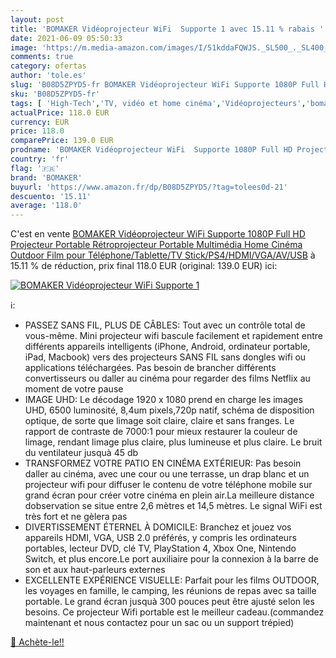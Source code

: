 ```yaml
---
layout: post
title: 'BOMAKER Vidéoprojecteur WiFi  Supporte 1 avec 15.11 % rabais '
date: 2021-06-09 05:50:33
image: 'https://m.media-amazon.com/images/I/51kddaFQWJS._SL500_._SL400_.jpg'
comments: true
category: ofertas
author: 'tole.es'
slug: 'B08D5ZPYD5-fr BOMAKER Vidéoprojecteur WiFi Supporte 1080P Full HD...'
sku: 'B08D5ZPYD5-fr'
tags: [ 'High-Tech','TV, vidéo et home cinéma','Vidéoprojecteurs','bomaker', ]
actualPrice: 118.0 EUR
currency: EUR
price: 118.0
comparePrice: 139.0 EUR
prodname: 'BOMAKER Vidéoprojecteur WiFi  Supporte 1080P Full HD Projecteur Portable Rétroprojecteur Portable Multimédia Home Cinéma Outdoor Film pour Téléphone/Tablette/TV Stick/PS4/HDMI/VGA/AV/USB'
country: 'fr'
flag: '🇫🇷'
brand: 'BOMAKER'
buyurl: 'https://www.amazon.fr/dp/B08D5ZPYD5/?tag=tolees0d-21'
descuento: '15.11'
average: '118.0'
---
```


C'est en vente [BOMAKER Vidéoprojecteur WiFi  Supporte 1080P Full HD Projecteur Portable Rétroprojecteur Portable Multimédia Home Cinéma Outdoor Film pour Téléphone/Tablette/TV Stick/PS4/HDMI/VGA/AV/USB](https://www.amazon.fr/dp/B08D5ZPYD5/?tag=tolees0d-21)  à  15.11 % de réduction, prix final  118.0 EUR (original: 139.0 EUR) ici:

[![BOMAKER Vidéoprojecteur WiFi  Supporte 1](https://m.media-amazon.com/images/I/51kddaFQWJS._SL500_._SL400_.jpg)](https://www.amazon.fr/dp/B08D5ZPYD5/?tag=tolees0d-21)

ℹ️:

- PASSEZ SANS FIL, PLUS DE CÂBLES: Tout avec un contrôle total de vous-même. Mini projecteur wifi bascule facilement et rapidement entre différents appareils intelligents (iPhone, Android, ordinateur portable, iPad, Macbook) vers des projecteurs SANS FIL sans dongles wifi ou applications téléchargées. Pas besoin de brancher différents convertisseurs ou daller au cinéma pour regarder des films Netflix au moment de votre pause
- IMAGE UHD: Le décodage 1920 x 1080 prend en charge les images UHD, 6500 luminosité, 8,4um pixels,720p natif, schéma de disposition optique, de sorte que limage soit claire, claire et sans franges. Le rapport de contraste de 7000:1 pour mieux restaurer la couleur de limage, rendant limage plus claire, plus lumineuse et plus claire. Le bruit du ventilateur jusquà 45 db
- TRANSFORMEZ VOTRE PATIO EN CINÉMA EXTÉRIEUR: Pas besoin daller au cinéma, avec une cour ou une terrasse, un drap blanc et un projecteur wifi pour diffuser le contenu de votre téléphone mobile sur grand écran pour créer votre cinéma en plein air.La meilleure distance dobservation se situe entre 2,6 mètres et 14,5 mètres. Le signal WiFi est très fort et ne gèlera pas
- DIVERTISSEMENT ÉTERNEL À DOMICILE: Branchez et jouez vos appareils HDMI, VGA, USB 2.0 préférés, y compris les ordinateurs portables, lecteur DVD, clé TV, PlayStation 4, Xbox One, Nintendo Switch, et plus encore.Le port auxiliaire pour la connexion à la barre de son et aux haut-parleurs externes
- EXCELLENTE EXPÉRIENCE VISUELLE: Parfait pour les films OUTDOOR, les voyages en famille, le camping, les réunions de repas avec sa taille portable. Le grand écran jusquà 300 pouces peut être ajusté selon les besoins. Ce projecteur Wifi portable est le meilleur cadeau.(commandez maintenant et nous contactez pour un sac ou un support trépied)

[🛒 Achète-le!!](https://www.amazon.fr/dp/B08D5ZPYD5/?tag=tolees0d-21)
